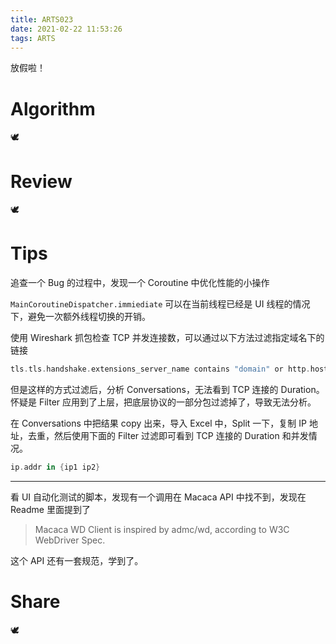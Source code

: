 ```yaml
---
title: ARTS023
date: 2021-02-22 11:53:26
tags: ARTS
---
```

放假啦！
<!--more-->
# Algorithm

🕊️

# Review

🕊️

# Tips

追查一个 Bug 的过程中，发现一个 Coroutine 中优化性能的小操作

`MainCoroutineDispatcher.immiediate` 可以在当前线程已经是 UI 线程的情况下，避免一次额外线程切换的开销。

使用 Wireshark 抓包检查 TCP 并发连接数，可以通过以下方法过滤指定域名下的链接

```kotlin
tls.tls.handshake.extensions_server_name contains "domain" or http.host contains "domain"
```

但是这样的方式过滤后，分析 Conversations，无法看到 TCP 连接的 Duration。怀疑是 Filter 应用到了上层，把底层协议的一部分包过滤掉了，导致无法分析。

在 Conversations 中把结果 copy 出来，导入 Excel 中，Split 一下，复制 IP 地址，去重，然后使用下面的 Filter 过滤即可看到 TCP 连接的 Duration 和并发情况。

```kotlin
ip.addr in {ip1 ip2}
```

---

看 UI 自动化测试的脚本，发现有一个调用在 Macaca API 中找不到，发现在 Readme 里面提到了

> Macaca WD Client is inspired by admc/wd, according to W3C WebDriver Spec.

这个 API 还有一套规范，学到了。

# Share

🕊️
